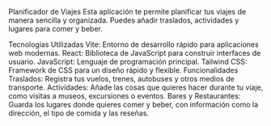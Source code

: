 Planificador de Viajes
Esta aplicación te permite planificar tus viajes de manera sencilla y organizada. Puedes añadir traslados, actividades y lugares para comer y beber.

Tecnologías Utilizadas
Vite: Entorno de desarrollo rápido para aplicaciones web modernas.
React: Biblioteca de JavaScript para construir interfaces de usuario.
JavaScript: Lenguaje de programación principal.
Tailwind CSS: Framework de CSS para un diseño rápido y flexible.
Funcionalidades
Traslados: Registra tus vuelos, trenes, autobuses y otros medios de transporte.
Actividades: Añade las cosas que quieres hacer durante tu viaje, como visitas a museos, excursiones o eventos.
Bares y Restaurantes: Guarda los lugares donde quieres comer y beber, con información como la dirección, el tipo de comida y las reseñas.
